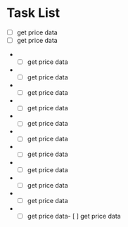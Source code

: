 # Task List
- [ ] get price data
- [ ] get price data
- - [ ] get price data
- - [ ] get price data
- - [ ] get price data
- - [ ] get price data
- - [ ] get price data
- - [ ] get price data
- - [ ] get price data
- - [ ] get price data
- - [ ] get price data
- - [ ] get price data
- - [ ] get price data- [ ] get price data
